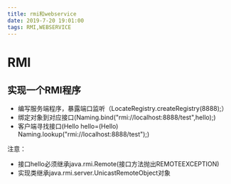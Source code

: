 ```yaml
---
title: rmi和webservice
date: 2019-7-20 19:01:00
tags: RMI,WEBSERVICE
---
```




# RMI



## 实现一个RMI程序

- 编写服务端程序，暴露端口监听（LocateRegistry.createRegistry(8888);）
- 绑定对象到对应接口(Naming.bind("rmi://localhost:8888/test",hello);)
- 客户端寻找接口(Hello hello=(Hello) Naming.lookup("rmi://localhost:8888/test");)

注意：

- 接口hello必须继承java.rmi.Remote(接口方法抛出REMOTEEXCEPTION)
- 实现类继承java.rmi.server.UnicastRemoteObject对象

